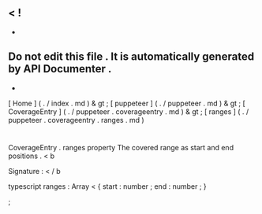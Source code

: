 <
!
-
-
Do
not
edit
this
file
.
It
is
automatically
generated
by
API
Documenter
.
-
-
>
[
Home
]
(
.
/
index
.
md
)
&
gt
;
[
puppeteer
]
(
.
/
puppeteer
.
md
)
&
gt
;
[
CoverageEntry
]
(
.
/
puppeteer
.
coverageentry
.
md
)
&
gt
;
[
ranges
]
(
.
/
puppeteer
.
coverageentry
.
ranges
.
md
)
#
#
CoverageEntry
.
ranges
property
The
covered
range
as
start
and
end
positions
.
<
b
>
Signature
:
<
/
b
>
typescript
ranges
:
Array
<
{
start
:
number
;
end
:
number
;
}
>
;
